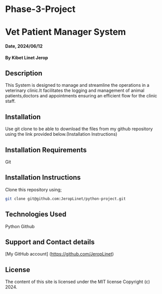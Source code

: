 # Phase-3-Project
# Vet Patient Manager System

#### Date, 2024/06/12

#### By Kibet Linet Jerop

## Description
This System is designed to manage and streamline the operations in a veterinary clinic.It facilitates the logging and management of animal patients,doctors and appointments ensuring an efficient flow for the clinic staff.


## Installation 
Use git clone to be able to download the files from my github repository using the link provided below.(Installation Instructions)

## Installation Requirements
Git

## Installation Instructions
Clone this repository using;

```bash
git clone git@github.com:JeropLinet/python-project.git
```

## Technologies Used
Python
Github

## Support and Contact details
[My GitHub account] (https://github.com/JeropLinet)

## License 
The content of this site is licensed under the MIT license
Copyright (c) 2024.
